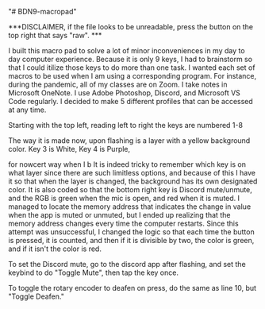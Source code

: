 "# BDN9-macropad" 

***DISCLAIMER, if the file looks to be unreadable, press the button on the top right that says "raw". ***

I built this macro pad to solve a lot of minor inconveniences in my day to day computer experience.
Because it is only 9 keys, I had to brainstorm so that I could itilize those keys to do more than one
task. I wanted each set of macros to be used when I am using a corresponding program. For instance,
during the pandemic, all of my classes are on Zoom. I take notes in Microsoft OneNote. I use Adobe 
Photoshop, Discord, and Microsoft VS Code regularly. I decided to make 5 different profiles that can be
accessed at any time.

Starting with the top left, reading left to right the keys are numbered 1-8

The way it is made now, upon flashing is a layer with a yellow background color. Key 3 is White, Key 4 is Purple,

for nowcert way when I b It is indeed tricky to remember which key is on what layer since there are such limitless 
options, and because of this I have it so that when the layer is changed, the background has its own 
designated color. It is also coded so that the bottom right key is Discord mute/unmute, and the RGB 
is green when the mic is open, and red when it is muted. I managed to locate the memory address that
indicates the change in value when the app is muted or unmuted, but I ended up realizing that the memory
address changes every time the computer restarts. Since this attempt was unsuccessful, I changed the
logic so that each time the button is pressed, it is counted, and then if it is divisible by two, the 
color is green, and if it isn't the color is red.

To set the Discord mute, go to the discord app after flashing, and set the keybind to do "Toggle Mute", 
then tap the key once.

To toggle the rotary encoder to deafen on press, do the same as line 10, but "Toggle Deafen."


